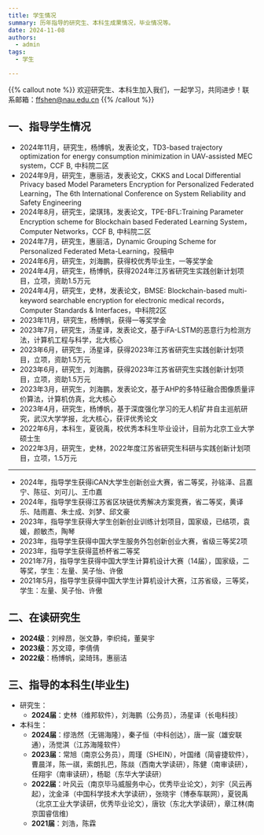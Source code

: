 ```yaml
---
title: 学生情况
summary: 历年指导的研究生、本科生成果情况，毕业情况等。
date: 2024-11-08
authors:
  - admin
tags:
  - 学生

---
```



{{% callout note %}}
欢迎研究生、本科生加入我们，一起学习，共同进步！联系邮箱：ffshen@nau.edu.cn
{{% /callout %}}

## 一、指导学生情况
- 2024年11月，研究生，杨博帆，发表论文，TD3-based trajectory optimization for energy consumption minimization in UAV-assisted MEC system，CCF B, 中科院二区
- 2024年9月，研究生，惠丽洁，发表论文，CKKS and Local Differential Privacy based Model Parameters Encryption for Personalized Federated Learning，The 6th International Conference on System Reliability and Safety Engineering
- 2024年8月，研究生，梁琪玮，发表论文，TPE-BFL:Training Parameter Encryption scheme for Blockchain based Federated Learning System，Computer Networks，CCF B, 中科院二区
- 2024年7月，研究生，惠丽洁，Dynamic Grouping Scheme for Personalized Federated Meta-Learning，投稿中
- 2024年6月，研究生，刘海鹏，获得校优秀毕业生，一等奖学金
- 2024年4月，研究生，杨博帆，获得2024年江苏省研究生实践创新计划项目，立项，资助1.5万元
- 2024年4月，研究生，史林，发表论文，BMSE: Blockchain-based multi-keyword searchable encryption for electronic medical records，Computer Standards & Interfaces，中科院2区
- 2023年11月，研究生，杨博帆，获得一等奖学金
- 2023年7月，研究生，汤星译，发表论文，基于iFA-LSTM的恶意行为检测方法，计算机工程与科学，北大核心
- 2023年6月，研究生，汤星译，获得2023年江苏省研究生实践创新计划项目，立项，资助1.5万元
- 2023年6月，研究生，刘海鹏，获得2023年江苏省研究生实践创新计划项目，立项，资助1.5万元
- 2023年3月，研究生，刘海鹏，发表论文，基于AHP的多特征融合图像质量评价算法，计算机仿真，北大核心
- 2023年4月，研究生，杨博帆，基于深度强化学习的无人机矿井自主巡航研究，武汉大学学报，北大核心，获评优秀论文
- 2022年6月，本科生，夏锐禹，校优秀本科生毕业设计，目前为北京工业大学硕士生
- 2022年3月，研究生，史林，2022年度江苏省研究生科研与实践创新计划项目，立项，1.5万元

---

- 2024年，指导学生获得iCAN大学生创新创业大赛，省二等奖，孙铭泽、吕嘉宁、陈征、刘可儿、王巾嘉
- 2024年，指导学生获得江苏省区块链优秀解决方案竞赛，省二等奖，黄译乐、陆雨嘉、朱士成、刘梦、邱文豪
- 2023年，指导学生获得大学生创新创业训练计划项目，国家级，已结项，袁媛，颜敏杰，陶琴
- 2023年，指导学生获得中国大学生服务外包创新创业大赛，省级三等奖2项
- 2023年，指导学生获得蓝桥杯省二等奖
- 2021年7月，指导学生获得中国大学生计算机设计大赛（14届），国家级，二等奖，学生：左量、吴子怡、许傲
- 2021年5月，指导学生获得中国大学生计算机设计大赛，江苏省级，三等奖，学生：左量、吴子怡、许傲


## 二、在读研究生

- **2024级**：刘梓昂，张文静，李织纯，董昊宇
- **2023级**：苏文璋，李倩倩
- **2022级**：杨博帆，梁琦玮，惠丽洁

## 三、指导的本科生(毕业生)

- 研究生：
  - **2024届**：史林（维邦软件），刘海鹏（公务员），汤星译（长电科技）
- 本科生：
  - **2024届**：缪浩然（无锡海隆），秦子恒（中科创达），唐一宸（雄安联通），汤觉淇（江苏海隆软件）
  - **2023届**：常旭（南京公务员），周瑾（SHEIN），叶国绪（简睿捷软件），曹晨洋，陈一祺，索朗扎巴，陈燚（西南大学读研），陈健（南审读研），任翔宇（南审读研），杨聪（东华大学读研）
  - **2022届**：叶风云（南京毕马威服务中心，优秀毕业论文），刘宇（风云再起），沈金泽（中国科学技术大学读研），张晓宇（博泰车联网），夏锐禹（北京工业大学读研，优秀毕业论文），唐钦（东北大学读研），章江林(南京国睿信维) 
  - **2021届**：刘浩，陈霖
